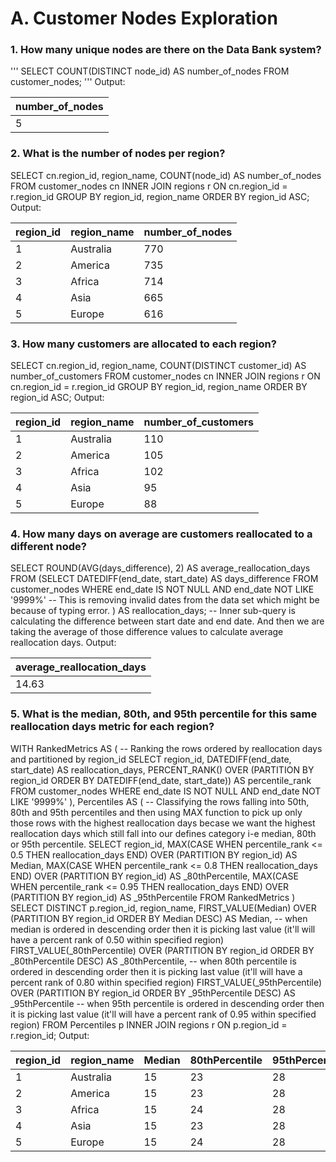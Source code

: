 # A. Customer Nodes Exploration
### 1. How many unique nodes are there on the Data Bank system?

''' SELECT 
    COUNT(DISTINCT node_id) AS number_of_nodes
FROM 
    customer_nodes; '''
Output:

|number_of_nodes|
|---------------|
|5|

### 2. What is the number of nodes per region?

SELECT
	cn.region_id,
    region_name,
    COUNT(node_id) AS number_of_nodes
FROM
	customer_nodes cn
INNER JOIN 
	regions r ON cn.region_id = r.region_id
GROUP BY 
	region_id, region_name
ORDER BY
	region_id ASC;
Output:

|region_id	|region_name	|number_of_nodes|
|-----------|-------------|---------------|
|1	|Australia	|770|
|2	|America	|735|
|3	|Africa	|714|
|4	|Asia	|665|
|5	|Europe	|616|

### 3. How many customers are allocated to each region?

SELECT
	cn.region_id,
    region_name,
    COUNT(DISTINCT customer_id) AS number_of_customers
FROM
	customer_nodes cn
INNER JOIN 
	regions r ON cn.region_id = r.region_id
GROUP BY 
	region_id,
    region_name
ORDER BY
	region_id ASC;
Output:

|region_id	|region_name	|number_of_customers|
|-----------|-------------|-------------------|
|1	|Australia	|110|
|2	|America	|105|
|3	|Africa	|102|
|4	|Asia	|95|
|5	|Europe	|88|

### 4. How many days on average are customers reallocated to a different node?

SELECT
	ROUND(AVG(days_difference), 2) AS average_reallocation_days
FROM 
	(SELECT 
	DATEDIFF(end_date, start_date) AS days_difference
  FROM 
	customer_nodes
WHERE 
	end_date IS NOT NULL AND end_date NOT LIKE '9999%' -- This is removing invalid dates from the data set which might be because of typing error.
    ) AS reallocation_days; -- Inner sub-query is calculating the difference between start date and end date. And then we are taking the average of those difference values to calculate average reallocation days.
Output:

|average_reallocation_days|
|-------------------------|
|14.63|

### 5. What is the median, 80th, and 95th percentile for this same reallocation days metric for each region?

WITH RankedMetrics AS ( -- Ranking the rows ordered by reallocation days and partitioned by region_id
    SELECT
        region_id,
        DATEDIFF(end_date, start_date) AS reallocation_days,
        PERCENT_RANK() OVER (PARTITION BY region_id ORDER BY DATEDIFF(end_date, start_date)) AS percentile_rank
    FROM customer_nodes
    WHERE 
		end_date IS NOT NULL AND end_date NOT LIKE '9999%'
),
Percentiles AS ( -- Classifying the rows falling into 50th, 80th and 95th percentiles and then using MAX function to pick up only those rows with the highest reallocation days becase we want the highest reallocation days which still fall into our defines category i-e median, 80th or 95th percentile.
    SELECT
        region_id,
        MAX(CASE WHEN percentile_rank <= 0.5 THEN reallocation_days END) OVER (PARTITION BY region_id) AS Median,
        MAX(CASE WHEN percentile_rank <= 0.8 THEN reallocation_days END) OVER (PARTITION BY region_id) AS _80thPercentile,
        MAX(CASE WHEN percentile_rank <= 0.95 THEN reallocation_days END) OVER (PARTITION BY region_id) AS _95thPercentile
    FROM RankedMetrics
)
SELECT 
	DISTINCT p.region_id,
    region_name,
    FIRST_VALUE(Median) OVER (PARTITION BY region_id ORDER BY Median DESC) AS Median, -- when median is ordered in descending order then it is picking last value (it'll will have a percent rank of 0.50 within specified region)
    FIRST_VALUE(_80thPercentile) OVER (PARTITION BY region_id ORDER BY _80thPercentile DESC) AS _80thPercentile, -- when 80th percentile is ordered in descending order then it is picking last value (it'll will have a percent rank of 0.80 within specified region)
    FIRST_VALUE(_95thPercentile) OVER (PARTITION BY region_id ORDER BY _95thPercentile DESC) AS _95thPercentile -- when 95th percentile is ordered in descending order then it is picking last value (it'll will have a percent rank of 0.95 within specified region)
FROM Percentiles p
INNER JOIN regions r ON p.region_id = r.region_id;
Output:

|region_id	|region_name	|Median	| 80thPercentile	| 95thPercentile|
|-----------|-------------|-------|-----------------|---------------|
|1	|Australia	|15	|23	|28|
|2	|America	|15	|23	|28|
|3	|Africa	|15	|24	|28|
|4	|Asia	|15	|23	|28|
|5	|Europe	|15	|24	|28|
